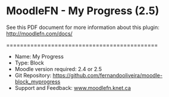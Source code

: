 MoodleFN - My Progress (2.5)
============================================

See this PDF document for more information about this plugin: http://moodlefn.com/docs/

============================================

- Name: My Progress
- Type: Block
- Moodle version required: 2.4 or 2.5
- Git Repository: https://github.com/fernandooliveira/moodle-block_myprogress
- Support and Feedback: www.moodlefn.knet.ca 


